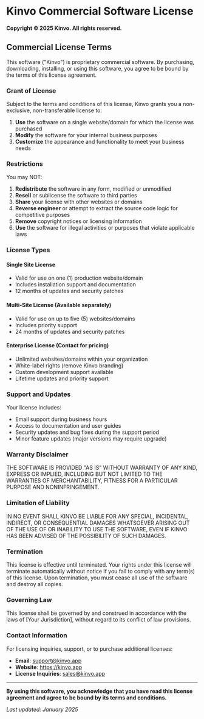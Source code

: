 # Kinvo Commercial Software License

**Copyright © 2025 Kinvo. All rights reserved.**

## Commercial License Terms

This software ("Kinvo") is proprietary commercial software. By purchasing, downloading, installing, or using this software, you agree to be bound by the terms of this license agreement.

### Grant of License

Subject to the terms and conditions of this license, Kinvo grants you a non-exclusive, non-transferable license to:

1. **Use** the software on a single website/domain for which the license was purchased
2. **Modify** the software for your internal business purposes
3. **Customize** the appearance and functionality to meet your business needs

### Restrictions

You may NOT:

1. **Redistribute** the software in any form, modified or unmodified
2. **Resell** or sublicense the software to third parties
3. **Share** your license with other websites or domains
4. **Reverse engineer** or attempt to extract the source code logic for competitive purposes
5. **Remove** copyright notices or licensing information
6. **Use** the software for illegal activities or purposes that violate applicable laws

### License Types

#### Single Site License
- Valid for use on one (1) production website/domain
- Includes installation support and documentation
- 12 months of updates and security patches

#### Multi-Site License (Available separately)
- Valid for use on up to five (5) websites/domains
- Includes priority support
- 24 months of updates and security patches

#### Enterprise License (Contact for pricing)
- Unlimited websites/domains within your organization
- White-label rights (remove Kinvo branding)
- Custom development support available
- Lifetime updates and priority support

### Support and Updates

Your license includes:
- Email support during business hours
- Access to documentation and user guides
- Security updates and bug fixes during the support period
- Minor feature updates (major versions may require upgrade)

### Warranty Disclaimer

THE SOFTWARE IS PROVIDED "AS IS" WITHOUT WARRANTY OF ANY KIND, EXPRESS OR IMPLIED, INCLUDING BUT NOT LIMITED TO THE WARRANTIES OF MERCHANTABILITY, FITNESS FOR A PARTICULAR PURPOSE AND NONINFRINGEMENT.

### Limitation of Liability

IN NO EVENT SHALL KINVO BE LIABLE FOR ANY SPECIAL, INCIDENTAL, INDIRECT, OR CONSEQUENTIAL DAMAGES WHATSOEVER ARISING OUT OF THE USE OF OR INABILITY TO USE THE SOFTWARE, EVEN IF KINVO HAS BEEN ADVISED OF THE POSSIBILITY OF SUCH DAMAGES.

### Termination

This license is effective until terminated. Your rights under this license will terminate automatically without notice if you fail to comply with any term(s) of this license. Upon termination, you must cease all use of the software and destroy all copies.

### Governing Law

This license shall be governed by and construed in accordance with the laws of [Your Jurisdiction], without regard to its conflict of law provisions.

### Contact Information

For licensing inquiries, support, or to purchase additional licenses:

- **Email**: support@kinvo.app
- **Website**: https://kinvo.app
- **License Inquiries**: sales@kinvo.app

---

**By using this software, you acknowledge that you have read this license agreement and agree to be bound by its terms and conditions.**

*Last updated: January 2025*